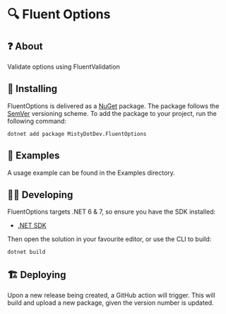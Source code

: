 # 🔍 Fluent Options

## ❓ About

Validate options using FluentValidation

## 📝 Installing

FluentOptions is delivered as a [NuGet](https://www.nuget.org/packages/MistyDotDev.FluentOptions) package.
The package follows the [SemVer](https://semver.org/) versioning scheme.
To add the package to your project, run the following command:

```
dotnet add package MistyDotDev.FluentOptions
```

## 📓 Examples

A usage example can be found in the Examples directory.

## 🧑‍💻 Developing

FluentOptions targets .NET 6 & 7, so ensure you have the SDK installed:

- [.NET SDK](https://dotnet.microsoft.com/en-us/download)

Then open the solution in your favourite editor, or use the CLI to build:

```
dotnet build
```

## 🏗️ Deploying

Upon a new release being created, a GitHub action will trigger.
This will build and upload a new package, given the version number is updated.
